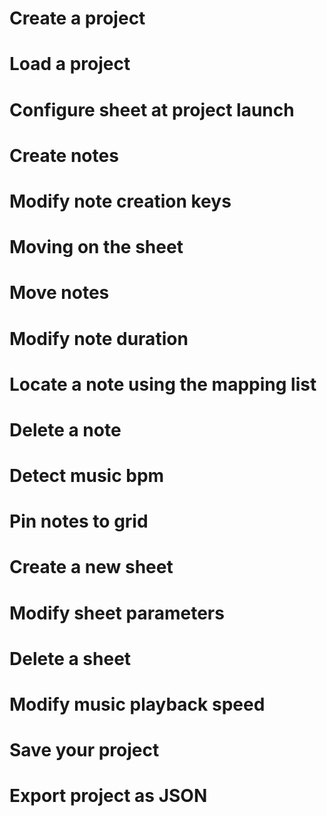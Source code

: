 # Create a project
# Load a project
# Configure sheet at project launch 
# Create notes
# Modify note creation keys
# Moving on the sheet
# Move notes
# Modify note duration
# Locate a note using the mapping list
# Delete a note
# Detect music bpm
# Pin notes to grid
# Create a new sheet
# Modify sheet parameters
# Delete a sheet
# Modify music playback speed
# Save your project
# Export project as JSON